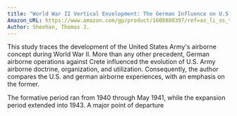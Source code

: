 ```yaml
---
title: "World War II Vertical Envelopment: The German Influence on U.S. Army Airborne Operations"
Amazon_URL: https://www.amazon.com/gp/product/1608880397/ref=as_li_ss_tl?ie=UTF8&linkCode=ll1&tag=internetbo00a-20
Author: Sheehan, Thomas J.
---
```

This study traces the development of the United States Army's airborne concept during World War II.  More than any other precedent, German airborne operations against Crete influenced the evolution of U.S. Army airborne doctrine, organization, and utilization.  Consequently, the author compares the U.S. and german airborne experiences, with an emphasis on the former.<p>
The formative period ran from 1940 through May 1941, while the expansion period extended into 1943.  A major point of departure